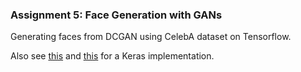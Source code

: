 <h3>Assignment 5: Face Generation with GANs</h3>

Generating faces from DCGAN using CelebA dataset on Tensorflow.

Also see [this](http://www.rricard.me/machine/learning/generative/adversarial/networks/keras/tensorflow/2017/04/05/gans-part2.html) and [this](https://medium.com/@ekss1121/generative-adversarial-networks-b9f80e6d7679) for a Keras implementation.
